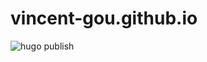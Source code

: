 # vincent-gou.github.io
![hugo publish](https://github.com/vincent-gou/Hugo/workflows/hugo%20publish/badge.svg)
